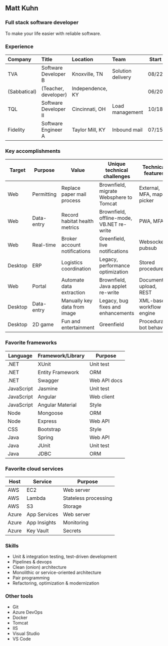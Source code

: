 ## Matt Kuhn

### Full stack software developer

To make your life easier with reliable software.

### Experience

| Company      | Title                       | Location         | Team              | Start | End   |
| :----------- | :-------------------------- | :--------------- | :---------------- | :---: | :---: |
| TVA          | Software Developer B        | Knoxville, TN    | Solution delivery | 08/22 |       |
| (Sabbatical) | (Teacher, developer)        | Independence, KY |                   | 06/20 | 08/22 |
| TQL          | Software Developer II       | Cincinnati, OH   | Load management   | 10/18 | 06/20 |
| Fidelity     | Software Engineer A         | Taylor Mill, KY  | Inbound mail      | 07/15 | 10/18 |

### Key accomplishments

| Target   | Purpose    | Value                         | Unique technical challenges               | Technical features        | Stack                       | Host    |
| -------- | ---------- | ----------------------------- | ----------------------------------------- | ------------------------- | --------------------------- | ------- |
| Web      | Permitting | Replace paper mail process    | Brownfield, migrate Websphere to Tomcat   | External, MFA, map picker | JavaScript + JSP            | Azure   |
| Web      | Data-entry | Record habitat health metrics | Brownfield, offline-mode, VB.NET re-write | PWA, MFA                  | Angular + .NET + Oracle     | Azure   |
| Web      | Real-time  | Broker account notifications  | Greenfield, live notifications            | Websockets, pubsub        | Angular + .NET + SqlServer  | On-prem |
| Desktop  | ERP        | Logistics coordination        | Legacy, performance optimization          | Stored procedures         | Windows forms + SqlServer   | On-prem |
| Web      | Portal     | Automate data extraction      | Brownfield, Java applet re-write          | Document upload, REST     | Angular + Node + Oracle     | AWS     |
| Desktop  | Data-entry | Manually key data from image  | Legacy, bug fixes and enhancements        | XML-based workflow engine | Java + Oracle               | On-prem |
| Desktop  | 2D game    | Fun and entertainment         | Greenfield                                | Procedural bot behavior   | Unity, C#                   |         |

### Favorite frameworks

| Language   | Framework/Library | Purpose      |
| ---------- | ----------------- | ------------ |
| .NET       | XUnit             | Unit test    |
| .NET       | Entity Framework  | ORM          |
| .NET       | Swagger           | Web API docs |
| JavaScript | Jasmine           | Unit test    |
| JavaScript | Angular           | Web client   |
| JavaScript | Angular Material  | Style        |
| Node       | Mongoose          | ORM          |
| Node       | Express           | Web API      |
| CSS        | Bootstrap         | Style        |
| Java       | Spring            | Web API      |
| Java       | JUnit             | Unit test    |
| Java       | JDBC              | ORM          |

### Favorite cloud services

| Host  | Service      | Purpose              |
| ----- | ------------ | -------------------- |
| AWS   | EC2          | Web server           |
| AWS   | Lambda       | Stateless processing |
| AWS   | S3           | Storage              |
| Azure | App Services | Web server           |
| Azure | App Insights | Monitoring           |
| Azure | Key Vault    | Secrets              |

### Skills

- Unit & integration testing, test-driven development
- Pipelines & devops
- Clean (onion) architecture
- Monolithic or service-oriented architecture
- Pair programming
- Refactoring, optimization & modernization

### Other tools

- Git
- Azure DevOps
- Docker
- Tomcat
- IIS
- Visual Studio
- VS Code
